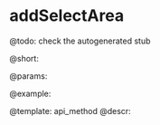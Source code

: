 addSelectArea
=============


@todo:
	check the autogenerated stub

@short:
	

@params:





@example:

@template:	api_method
@descr:

